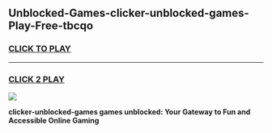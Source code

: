 
## Unblocked-Games-clicker-unblocked-games-Play-Free-tbcqo
<h3>
<a href="https://premium76.site?title=clicker-unblocked-games&ref=18A1">CLICK TO PLAY</a></h3>
<hr>

<h3>
<a href="https://premium76.site?title=clicker-unblocked-games&ref=18A1">CLICK 2 PLAY</a>
  
</h3>

<a href="https://premium76.site?title=clicker-unblocked-games&ref=18A1"><img src="https://clearcache.store/games.png"></a>


**clicker-unblocked-games games unblocked: Your Gateway to Fun and Accessible Online Gaming**

